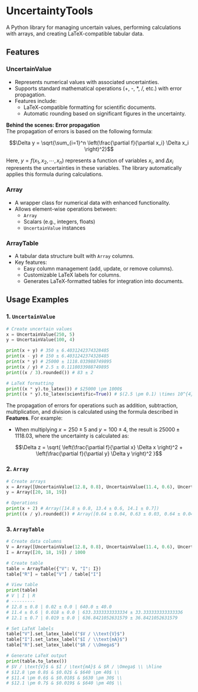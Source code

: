 # UncertaintyTools

A Python library for managing uncertain values, performing calculations with arrays, and creating LaTeX-compatible tabular data.


## Features
### UncertainValue
- Represents numerical values with associated uncertainties.
- Supports standard mathematical operations (+, -, *, /, etc.) with error propagation.
- Features include:
  - LaTeX-compatible formatting for scientific documents.
  - Automatic rounding based on significant figures in the uncertainty.

**Behind the scenes: Error propagation** \
The propagation of errors is based on the following formula:

$$\Delta y = \sqrt{\sum_{i=1}^n \left(\frac{\partial f}{\partial x_i} \Delta x_i \right)^2}$$

Here, $y = f(x_1, x_2, \cdots , x_n)$ represents a function of variables $x_i$, and $\Delta x_i$ represents the uncertainties in these variables. The library automatically applies this formula during calculations.

### Array
- A wrapper class for numerical data with enhanced functionality.
- Allows element-wise operations between:
  - `Array`
  - Scalars (e.g., integers, floats)
  - `UncertainValue` instances

### ArrayTable
- A tabular data structure built with `Array` columns.
- Key features:
  - Easy column management (add, update, or remove columns).
  - Customizable LaTeX labels for columns.
  - Generates LaTeX-formatted tables for integration into documents.


## Usage Examples
### 1. `UncertainValue`
```python
# Create uncertain values
x = UncertainValue(250, 5)
y = UncertainValue(100, 4)

print(x + y) # 350 ± 6.4031242374328485
print(x - y) # 150 ± 6.4031242374328485
print(x * y) # 25000 ± 1118.033988749895
print(x / y) # 2.5 ± 0.1118033988749895
print((x / 3).rounded()) # 83 ± 2

# LaTeX formatting
print((x * y).to_latex()) # $25000 \pm 1000$
print((x * y).to_latex(scientific=True)) # $(2.5 \pm 0.1) \times 10^{4}$
```
The propagation of errors for operations such as addition, subtraction, multiplication, and division is calculated using the formula described in **Features**. For example:
- When multiplying $x = 250 \pm 5$ and $y = 100 \pm 4$, the result is $25000 \pm 1118.03$, where the uncertainty is calculated as:

$$\Delta z = \sqrt{
  \left(\frac{\partial f}{\partial x} \Delta x \right)^2 + 
  \left(\frac{\partial f}{\partial y} \Delta y \right)^2
}$$

### 2. `Array`
```python
# Create arrays
x = Array([UncertainValue(12.8, 0.8), UncertainValue(11.4, 0.6), UncertainValue(12.1, 0.7)])
y = Array([20, 18, 19])

# Operations
print(x + 2) # Array([14.8 ± 0.8, 13.4 ± 0.6, 14.1 ± 0.7])
print((x / y).rounded()) # Array([0.64 ± 0.04, 0.63 ± 0.03, 0.64 ± 0.04])
```

### 3. `ArrayTable`
```python
# Create data columns
V = Array([UncertainValue(12.8, 0.8), UncertainValue(11.4, 0.6), UncertainValue(12.1, 0.7)])
I = Array([20, 18, 19]) / 1000

# Create table
table = ArrayTable({"V": V, "I": I})
table["R"] = table["V"] / table["I"]

# View table
print(table)
# V | I | R
# ---------
# 12.8 ± 0.8 | 0.02 ± 0.0 | 640.0 ± 40.0
# 11.4 ± 0.6 | 0.018 ± 0.0 | 633.3333333333334 ± 33.333333333333336
# 12.1 ± 0.7 | 0.019 ± 0.0 | 636.8421052631579 ± 36.8421052631579

# Set LaTeX labels
table["V"].set_latex_label("$V / \\text{V}$")
table["I"].set_latex_label("$I / \\text{mA}$")
table["R"].set_latex_label("$R / \\Omega$")

# Generate LaTeX output
print(table.to_latex())
# $V / \text{V}$ & $I / \text{mA}$ & $R / \Omega$ \\ \hline
# $12.8 \pm 0.8$ & $0.02$ & $640 \pm 40$ \\ 
# $11.4 \pm 0.6$ & $0.018$ & $630 \pm 30$ \\ 
# $12.1 \pm 0.7$ & $0.019$ & $640 \pm 40$ \\
```
